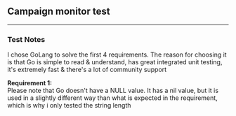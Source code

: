 ## Campaign monitor test
----------------------------

### Test Notes

I chose GoLang to solve the first 4 requirements.
The reason for choosing it is that Go is simple to read & understand, has great integrated unit testing, it's extremely fast & there's a lot of community support

**Requirement 1:** <br />
Please note that Go doesn't have a NULL value. It has a nil value, but it is used in a slightly different way than what is expected in the requirement, which is why i only tested the string length
